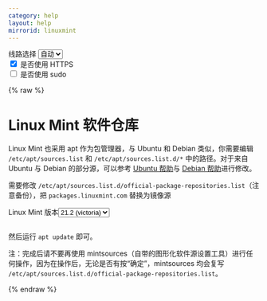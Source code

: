 ```yaml
---
category: help
layout: help
mirrorid: linuxmint
---
```


<!-- 本 markdown 从 tuna/mirrorz-help-ng 自动生成，如需修改请参阅该仓库 -->

<style>.z-help tmpl { display: none }</style>

<div class="z-wrap">
    <form class="z-form z-global" onchange="form_update(null)" onsubmit="return false">
        <div>
            <label for="e0a5cecb">线路选择</label>
            <select id="e0a5cecb" name="host">
                <option selected="selected" value="{{ site.url }}">自动</option>
                <option value="{{ site.urlv4 }}">IPv4</option>
                <option value="{{ site.urlv6 }}">IPv6</option>
            </select>
        </div>
        <div>
            <input id="144d763c" name="_scheme" type="checkbox" checked>
            <label for="144d763c">是否使用 HTTPS</label>
        </div>
        <div>
            <input id="4659e7da" name="_sudo" type="checkbox">
            <label for="4659e7da">是否使用 sudo</label>
        </div>
    </form>
</div>
{% raw %}
<div class="z-help"><h1>Linux Mint 软件仓库</h1>
<p>Linux Mint 也采用 apt 作为包管理器，与 Ubuntu 和 Debian 类似，你需要编辑 <code>/etc/apt/sources.list</code> 和 <code>/etc/apt/sources.list.d/*</code> 中的路径。对于来自 Ubuntu 与 Debian 的部分源，可以参考 <a href="../ubuntu/">Ubuntu 帮助</a>与 <a href="../debian/">Debian 帮助</a>进行修改。</p>
<p>需要修改 <code>/etc/apt/sources.list.d/official-package-repositories.list</code>（注意备份），把 <code>packages.linuxmint.com</code> 替换为镜像源</p>
<div class="z-wrap"><form class="z-form" onchange="form_update(event)" onsubmit="return false"><div><label for="trexZ9C9" title>Linux Mint 版本</label><select id="trexZ9C9" name="release" title><option value="victoria">21.2 (victoria)</option><option value="vera">21.1 (vera)</option><option value="vanessa">21 (vanessa)</option><option value="una">20.3 (una)</option><option value="uma">20.2 (uma)</option><option value="ulyssa">20.1 (ulyssa)</option></select></div></form><pre class="z-code"></pre></div><tmpl z-input="release">
deb {{endpoint}}/ {{release}} main upstream import backport
</tmpl>
<p>然后运行 <code>apt update</code> 即可。</p>
<p>注：完成后请不要再使用 mintsources（自带的图形化软件源设置工具）进行任何操作，因为在操作后，无论是否有按“确定”，mintsources 均会复写 <code>/etc/apt/sources.list.d/official-package-repositories.list</code>。</p><script id="z-config" type="application/x-mirrorz-help">eyJfIjogIkxpbnV4IE1pbnQgXHU4ZjZmXHU0ZWY2XHU0ZWQzXHU1ZTkzIiwgImJsb2NrIjogWyJsaW51eG1pbnQiXSwgImlucHV0IjogeyJyZWxlYXNlIjogeyJfIjogIkxpbnV4IE1pbnQgXHU3MjQ4XHU2NzJjIiwgIm9wdGlvbiI6IHsidmljdG9yaWEiOiB7Il8iOiAiMjEuMiAodmljdG9yaWEpIn0sICJ2ZXJhIjogeyJfIjogIjIxLjEgKHZlcmEpIn0sICJ2YW5lc3NhIjogeyJfIjogIjIxICh2YW5lc3NhKSJ9LCAidW5hIjogeyJfIjogIjIwLjMgKHVuYSkifSwgInVtYSI6IHsiXyI6ICIyMC4yICh1bWEpIn0sICJ1bHlzc2EiOiB7Il8iOiAiMjAuMSAodWx5c3NhKSJ9fX19LCAibmFtZSI6ICJsaW51eG1pbnQifQ==</script>
</div>

{% endraw %}

<script src="/static/js/mustache.min.js?{{ site.data['hash'] }}"></script>
<script src="/static/js/zdocs.js?{{ site.data['hash'] }}"></script>
